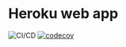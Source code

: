 # Heroku web app

![CI/CD](https://github.com/ajiprasetyomitrais/my-app/workflows/Test%20coverage/badge.svg)
[![codecov](https://app.codecov.io/gh/ajiprasetyomitrais/my-app/branch/master/graph/badge.svg)](https://codecov.io/gh/ajiprasetyomitrais/my-app)
